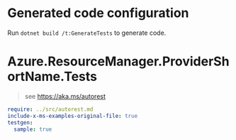 

# Generated code configuration

Run `dotnet build /t:GenerateTests` to generate code.

# Azure.ResourceManager.ProviderShortName.Tests

> see https://aka.ms/autorest
``` yaml
require: ../src/autorest.md
include-x-ms-examples-original-file: true
testgen:
  sample: true
```